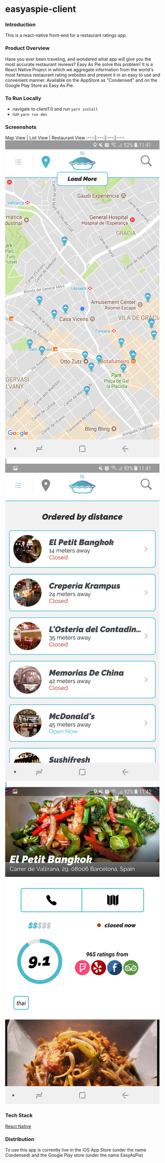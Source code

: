 # easyaspie-client

### Introduction

This is a react-native front-end for a restaurant ratings app.

### Product Overview

Have you ever been traveling, and wondered what app will give you the most accurate restaurant reviews? Easy As Pie solve this problem! It is a React Native Project in which we aggregate information from the world's most famous restaurant rating websites and present it in an easy to use and convenient manner. Available on the AppStore as "Condensed" and on the Google Play Store as Easy As Pie.

### To Run Locally

- navigate to client1.0 and run `yarn install`
- run `yarn run dev`

### Screenshots

Map View |  List View | Restaurant View
:---:|:---:|:---:|:---:
![Alt mapview ](/art/screenshots/map.png?raw=true) | ![Alt listview ](/art/screenshots/list.png?raw=true) | ![Alt restaurant ](/art/screenshots/single.png?raw=true)

### Tech Stack

[React Native](https://facebook.github.io/react-native/)

### Distribution

To use this app is currently live in the iOS App Store (under the name Condensed) and the Google Play store (under the name EasyAsPie)
